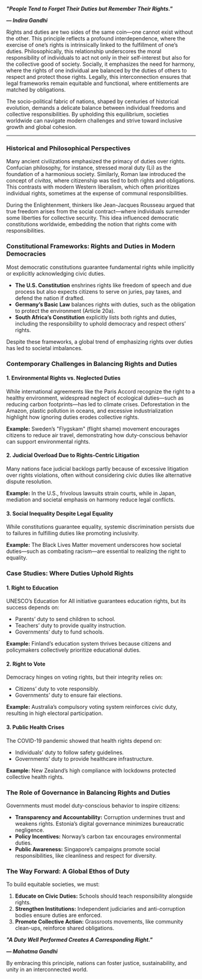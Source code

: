 
_**"People Tend to Forget Their Duties but Remember Their Rights."**_  

_**— Indira Gandhi**_  

Rights and duties are two sides of the same coin—one cannot exist without the other. This principle reflects a profound interdependence, where the exercise of one’s rights is intrinsically linked to the fulfillment of one’s duties. Philosophically, this relationship underscores the moral responsibility of individuals to act not only in their self-interest but also for the collective good of society. Socially, it emphasizes the need for harmony, where the rights of one individual are balanced by the duties of others to respect and protect those rights. Legally, this interconnection ensures that legal frameworks remain equitable and functional, where entitlements are matched by obligations.  

The socio-political fabric of nations, shaped by centuries of historical evolution, demands a delicate balance between individual freedoms and collective responsibilities. By upholding this equilibrium, societies worldwide can navigate modern challenges and strive toward inclusive growth and global cohesion.  

--- 
### **Historical and Philosophical Perspectives**  

Many ancient civilizations emphasized the primacy of duties over rights. Confucian philosophy, for instance, stressed moral duty (Li) as the foundation of a harmonious society. Similarly, Roman law introduced the concept of *civitas*, where citizenship was tied to both rights and obligations. This contrasts with modern Western liberalism, which often prioritizes individual rights, sometimes at the expense of communal responsibilities.  

During the Enlightenment, thinkers like Jean-Jacques Rousseau argued that true freedom arises from the social contract—where individuals surrender some liberties for collective security. This idea influenced democratic constitutions worldwide, embedding the notion that rights come with responsibilities.  

### **Constitutional Frameworks: Rights and Duties in Modern Democracies**  

Most democratic constitutions guarantee fundamental rights while implicitly or explicitly acknowledging civic duties.  

- **The U.S. Constitution** enshrines rights like freedom of speech and due process but also expects citizens to serve on juries, pay taxes, and defend the nation if drafted.  
- **Germany’s Basic Law** balances rights with duties, such as the obligation to protect the environment (Article 20a).  
- **South Africa’s Constitution** explicitly lists both rights and duties, including the responsibility to uphold democracy and respect others’ rights.  

Despite these frameworks, a global trend of emphasizing rights over duties has led to societal imbalances.  

### **Contemporary Challenges in Balancing Rights and Duties**  

#### **1. Environmental Rights vs. Neglected Duties**  
While international agreements like the Paris Accord recognize the right to a healthy environment, widespread neglect of ecological duties—such as reducing carbon footprints—has led to climate crises. Deforestation in the Amazon, plastic pollution in oceans, and excessive industrialization highlight how ignoring duties erodes collective rights.  

**Example:** Sweden’s "Flygskam" (flight shame) movement encourages citizens to reduce air travel, demonstrating how duty-conscious behavior can support environmental rights.  

#### **2. Judicial Overload Due to Rights-Centric Litigation**  
Many nations face judicial backlogs partly because of excessive litigation over rights violations, often without considering civic duties like alternative dispute resolution.  

**Example:** In the U.S., frivolous lawsuits strain courts, while in Japan, mediation and societal emphasis on harmony reduce legal conflicts.  

#### **3. Social Inequality Despite Legal Equality**  
While constitutions guarantee equality, systemic discrimination persists due to failures in fulfilling duties like promoting inclusivity.  

**Example:** The Black Lives Matter movement underscores how societal duties—such as combating racism—are essential to realizing the right to equality.  

### **Case Studies: Where Duties Uphold Rights**  

#### **1. Right to Education**  
UNESCO’s Education for All initiative guarantees education rights, but its success depends on:  
- Parents’ duty to send children to school.  
- Teachers’ duty to provide quality instruction.  
- Governments’ duty to fund schools.  

**Example:** Finland’s education system thrives because citizens and policymakers collectively prioritize educational duties.  

#### **2. Right to Vote**  
Democracy hinges on voting rights, but their integrity relies on:  
- Citizens’ duty to vote responsibly.  
- Governments’ duty to ensure fair elections.  

**Example:** Australia’s compulsory voting system reinforces civic duty, resulting in high electoral participation.  

#### **3. Public Health Crises**  
The COVID-19 pandemic showed that health rights depend on:  
- Individuals’ duty to follow safety guidelines.  
- Governments’ duty to provide healthcare infrastructure.  

**Example:** New Zealand’s high compliance with lockdowns protected collective health rights.  

### **The Role of Governance in Balancing Rights and Duties**  

Governments must model duty-conscious behavior to inspire citizens:  
- **Transparency and Accountability:** Corruption undermines trust and weakens rights. Estonia’s digital governance minimizes bureaucratic negligence.  
- **Policy Incentives:** Norway’s carbon tax encourages environmental duties.  
- **Public Awareness:** Singapore’s campaigns promote social responsibilities, like cleanliness and respect for diversity.  

### **The Way Forward: A Global Ethos of Duty**  

To build equitable societies, we must:  
1. **Educate on Civic Duties:** Schools should teach responsibility alongside rights.  
2. **Strengthen Institutions:** Independent judiciaries and anti-corruption bodies ensure duties are enforced.  
3. **Promote Collective Action:** Grassroots movements, like community clean-ups, reinforce shared obligations.  

_**"A Duty Well Performed Creates A Corresponding Right."**_  

_**— Mahatma Gandhi**_  

By embracing this principle, nations can foster justice, sustainability, and unity in an interconnected world.